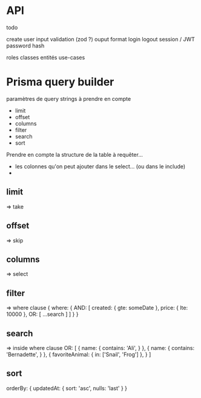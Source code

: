 # API

todo 

create user
input validation (zod ?)
ouput format
login
logout
session / JWT
password hash

roles
classes entités
use-cases



# Prisma query builder

paramètres de query strings à prendre en compte
- limit
- offset
- columns
- filter
- search
- sort

Prendre en compte la structure de la table à requêter...
- les colonnes qu'on peut ajouter dans le select... (ou dans le include)
- 



## limit
=> take

## offset
=> skip

## columns
=> select

## filter
=> where clause 
{
  where: {
    AND: [
      created: {
        gte: someDate
      },
      price: {
        lte: 10000
      },
      OR: [
        ...search
      ]
    ]
  }
}

## search
=> inside where clause
OR: [
  { 
    name: {
      contains: 'Ali',
    }
  },
  { 
    name: {
      contains: 'Bernadette',
    }
  },
  {
    favoriteAnimal: {
      in: ['Snail', 'Frog']
    },
  }
]

## sort
orderBy: {
  updatedAt: {
    sort: 'asc',
    nulls: 'last'
  }
}